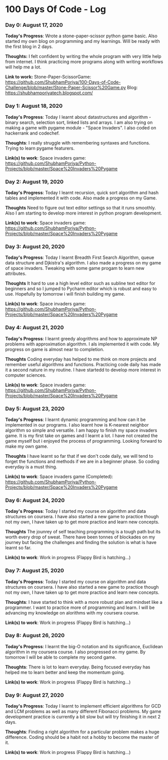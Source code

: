 # 100 Days Of Code - Log

### Day 0: August 17, 2020 

**Today's Progress**: Wrote a stone-paper-scissor python game basic. Also started my own blog on programming and my learnings. Will be ready with the first blog in 2 days.

**Thoughts:** I felt confident by writing the whole program with very little help from internet. I think practicing more programs along with writing workflows will help me a lot.

**Link to work:** Stone-Paper-ScissorGame: https://github.com/ShubhamPoriya/100-Days-of-Code-Challenge/blob/master/Stone-Paper-Scissor%20Game.py
                  Blog: https://shubhamporiyatech.blogspot.com/

### Day 1: August 18, 2020 

**Today's Progress**: Today I learnt about datastructures and algorithm - binary search, selection sort, linked lists and arrays. I am also trying on making a game with pygame module - "Space Invaders". I also coded on hackerrank and codechef.

**Thoughts**: I really struggle with remembering syntaxes and functions. Trying to learn pygame featurers. 

**Link(s) to work**: Space invaders game: https://github.com/ShubhamPoriya/Python-Projects/blob/master/Space%20Invaders%20Pygame



### Day 2: August 19, 2020 

**Today's Progress**: Today I learnt recursion, quick sort algorithm and hash tables and implemented it with code. Also made a progress on my Game.

**Thoughts** Need to figure out text editor settings so that it runs smoothly. Also I am starting to develop more interest in python program development.

**Link(s) to work**: Space invaders game: https://github.com/ShubhamPoriya/Python-Projects/blob/master/Space%20Invaders%20Pygame



### Day 3: August 20, 2020 

**Today's Progress**: Today I learnt Breadth First Search Algorithm, queue data structure and Djkistra's algorithm. I also made a progress on my game of space invaders. Tweaking with some game progam to learn new attributes. 

**Thoughts** It hard to use a high level editor such as subline text editor for beginners and so I jumped to Pycharm editor which is robust and easy to use. Hopefully by tomorrow i will finish building my game.

**Link(s) to work**: Space invaders game: https://github.com/ShubhamPoriya/Python-Projects/blob/master/Space%20Invaders%20Pygame



### Day 4: August 21, 2020 

**Today's Progress**: I learnt greedy alogrithms and how to approximate NP problems with approximation algorithm. I als implemented it with code. My progress on game is almost near to completion. 

**Thoughts** Coding everyday has helped to me think on more projects and remember useful algorithms and functions. Practicing code daily has made it a second nature in my routine. I have startedd to develop more interest in computer sciences. 

**Link(s) to work**: Space invaders game: https://github.com/ShubhamPoriya/Python-Projects/blob/master/Space%20Invaders%20Pygame



### Day 5: August 23, 2020 

**Today's Progress**: I learnt dynamic programming and how can it be implemented in our programs. I also learnt how is K-nearest neighbor algorithm so simple and versatile. I am happy to finish my space invaders game. It is my first take on games and I learnt a lot. I have not created the game myself but i enjoyed the process of programming. Looking forward to make my own game. 

**Thoughts** I have learnt so far that if we don't code daily, we will tend to forget the functions and methods if we are in a beginner phase. So coding everyday is a must thing.

**Link(s) to work**: Space invaders game (Completed): https://github.com/ShubhamPoriya/Python-Projects/blob/master/Space%20Invaders%20Pygame



### Day 6: August 24, 2020 

**Today's Progress**: Today I started my course on algorithm and data structures on coursera. I have also started a new game to practice though not my own, I have taken up to get more practice and learn new concepts.  

**Thoughts** The jounrey of self teaching programming is a tough path but its worth every drop of sweat. There have been tonnes of blockades on my journey but facing the challenges and finding the solution is what is have learnt so far. 

**Link(s) to work**: Work in progress (Flappy Bird is hatching...)



### Day 7: August 25, 2020 

**Today's Progress**: Today I started my course on algorithm and data structures on coursera. I have also started a new game to practice though not my own, I have taken up to get more practice and learn new concepts.  

**Thoughts**: I have started to think with a more robust plan and mindset like a programmer. I want to practice more of programming and learn. I will be advancing my knowledge on alorithms with my coursera course.

**Link(s) to work**: Work in progress (Flappy Bird is hatching...) 



### Day 8: August 26, 2020 

**Today's Progress**: I learnt the big-O notation and its significance, Euclidean algorithm in my coursera course. I also progressed on my game. By tomorrow I will be able to complete my second game. 

**Thoughts**: There is lot to learn everyday. Being focused everyday has helped me to learn better and keep the momentum going. 

**Link(s) to work**: Work in progress (Flappy Bird is hatching...) 



### Day 9: August 27, 2020 

**Today's Progress**: Today I learnt to implement efficient algorithms for GCD and LCM problems as well as many different Fibonacci problems. My game development practice is currently a bit slow but will try finishing it in next 2 days.

**Thoughts**: Finding a right algorithm for a particular problem makes a huge difference. Coding should be a habit not a hobby to become the master of it.

**Link(s) to work**: Work in progress (Flappy Bird is hatching...) 
